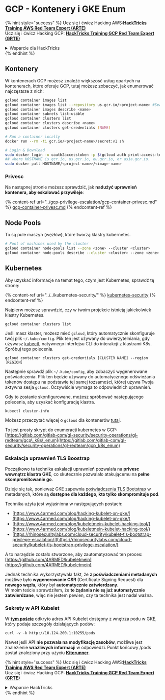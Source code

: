 # GCP - Kontenery i GKE Enum

{% hint style="success" %}
Ucz się i ćwicz Hacking AWS:<img src="../../../.gitbook/assets/image (1) (1) (1) (1).png" alt="" data-size="line">[**HackTricks Training AWS Red Team Expert (ARTE)**](https://training.hacktricks.xyz/courses/arte)<img src="../../../.gitbook/assets/image (1) (1) (1) (1).png" alt="" data-size="line">\
Ucz się i ćwicz Hacking GCP: <img src="../../../.gitbook/assets/image (2) (1).png" alt="" data-size="line">[**HackTricks Training GCP Red Team Expert (GRTE)**<img src="../../../.gitbook/assets/image (2) (1).png" alt="" data-size="line">](https://training.hacktricks.xyz/courses/grte)

<details>

<summary>Wsparcie dla HackTricks</summary>

* Sprawdź [**plany subskrypcyjne**](https://github.com/sponsors/carlospolop)!
* **Dołącz do** 💬 [**grupy Discord**](https://discord.gg/hRep4RUj7f) lub [**grupy telegramowej**](https://t.me/peass) lub **śledź** nas na **Twitterze** 🐦 [**@hacktricks\_live**](https://twitter.com/hacktricks_live)**.**
* **Dziel się trikami hackingowymi, przesyłając PR-y do** [**HackTricks**](https://github.com/carlospolop/hacktricks) i [**HackTricks Cloud**](https://github.com/carlospolop/hacktricks-cloud) repozytoriów na githubie.

</details>
{% endhint %}

## Kontenery

W kontenerach GCP możesz znaleźć większość usług opartych na kontenerach, które oferuje GCP, tutaj możesz zobaczyć, jak enumerować najczęstsze z nich:
```bash
gcloud container images list
gcloud container images list --repository us.gcr.io/<project-name> #Search in other subdomains repositories
gcloud container images describe <name>
gcloud container subnets list-usable
gcloud container clusters list
gcloud container clusters describe <name>
gcloud container clusters get-credentials [NAME]

# Run a container locally
docker run --rm -ti gcr.io/<project-name>/secret:v1 sh

# Login & Download
sudo docker login -u oauth2accesstoken -p $(gcloud auth print-access-token) https://HOSTNAME
## where HOSTNAME is gcr.io, us.gcr.io, eu.gcr.io, or asia.gcr.io.
sudo docker pull HOSTNAME/<project-name>/<image-name>
```
### Privesc

Na następnej stronie możesz sprawdzić, jak **nadużyć uprawnień kontenera, aby eskalować przywileje**:

{% content-ref url="../gcp-privilege-escalation/gcp-container-privesc.md" %}
[gcp-container-privesc.md](../gcp-privilege-escalation/gcp-container-privesc.md)
{% endcontent-ref %}

## Node Pools

To są pule maszyn (węzłów), które tworzą klastry kubernetes.
```bash
# Pool of machines used by the cluster
gcloud container node-pools list --zone <zone> --cluster <cluster>
gcloud container node-pools describe --cluster <cluster> --zone <zone> <node-pool>
```
## Kubernetes

Aby uzyskać informacje na temat tego, czym jest Kubernetes, sprawdź tę stronę:

{% content-ref url="../../kubernetes-security/" %}
[kubernetes-security](../../kubernetes-security/)
{% endcontent-ref %}

Najpierw możesz sprawdzić, czy w twoim projekcie istnieją jakiekolwiek klastry Kubernetes.
```
gcloud container clusters list
```
Jeśli masz klaster, możesz mieć `gcloud`, który automatycznie skonfiguruje twój plik `~/.kube/config`. Plik ten jest używany do uwierzytelniania, gdy używasz [kubectl](https://kubernetes.io/docs/reference/kubectl/overview/), natywnego interfejsu CLI do interakcji z klastrami K8s. Spróbuj tego polecenia.
```
gcloud container clusters get-credentials [CLUSTER NAME] --region [REGION]
```
Następnie sprawdź plik `~/.kube/config`, aby zobaczyć wygenerowane poświadczenia. Plik ten będzie używany do automatycznego odświeżania tokenów dostępu na podstawie tej samej tożsamości, której używa Twoja aktywna sesja `gcloud`. Oczywiście wymaga to odpowiednich uprawnień.

Gdy to zostanie skonfigurowane, możesz spróbować następującego polecenia, aby uzyskać konfigurację klastra.
```
kubectl cluster-info
```
Możesz przeczytać więcej o `gcloud` dla kontenerów [tutaj](https://cloud.google.com/sdk/gcloud/reference/container/).

To jest prosty skrypt do enumeracji kubernetes w GCP: [https://gitlab.com/gitlab-com/gl-security/security-operations/gl-redteam/gcp\_k8s\_enum](https://gitlab.com/gitlab-com/gl-security/security-operations/gl-redteam/gcp_k8s_enum)

### Eskalacja uprawnień TLS Boostrap

Początkowo ta technika eskalacji uprawnień pozwalała na **privesc wewnątrz klastra GKE**, co skutecznie pozwalało atakującemu na **pełne skompromitowanie go**.

Dzieje się tak, ponieważ GKE zapewnia [poświadczenia TLS Bootstrap](https://kubernetes.io/docs/reference/command-line-tools-reference/kubelet-tls-bootstrapping/) w metadanych, które są **dostępne dla każdego, kto tylko skompromituje pod**.

Technika użyta jest wyjaśniona w następujących postach:

* [https://www.4armed.com/blog/hacking-kubelet-on-gke/](https://www.4armed.com/blog/hacking-kubelet-on-gke/)
* [https://www.4armed.com/blog/kubeletmein-kubelet-hacking-tool/](https://www.4armed.com/blog/kubeletmein-kubelet-hacking-tool/)
* [https://rhinosecuritylabs.com/cloud-security/kubelet-tls-bootstrap-privilege-escalation/](https://rhinosecuritylabs.com/cloud-security/kubelet-tls-bootstrap-privilege-escalation/)

A to narzędzie zostało stworzone, aby zautomatyzować ten proces: [https://github.com/4ARMED/kubeletmein](https://github.com/4ARMED/kubeletmein)

Jednak technika wykorzystywała fakt, że **z poświadczeniami metadanych** możliwe było **wygenerowanie CSR** (Certificate Signing Request) dla **nowego węzła**, który był **automatycznie zatwierdzany**.\
W moim teście sprawdziłem, że **te żądania nie są już automatycznie zatwierdzane**, więc nie jestem pewien, czy ta technika jest nadal ważna.

### Sekrety w API Kubelet <a href="#the-kubelet-api-git-secrets-redux" id="the-kubelet-api-git-secrets-redux"></a>

W [**tym poście**](https://blog.assetnote.io/2022/05/06/cloudflare-pages-pt3/) odkryto adres API Kubelet dostępny z wnętrza podu w GKE, który podaje szczegóły działających podów:
```
curl -v -k http://10.124.200.1:10255/pods
```
Nawet jeśli API **nie pozwala na modyfikację zasobów**, możliwe jest znalezienie **wrażliwych informacji** w odpowiedzi. Punkt końcowy /pods został znaleziony przy użyciu [**Kiterunner**](https://github.com/assetnote/kiterunner).

{% hint style="success" %}
Ucz się i ćwicz Hacking AWS:<img src="../../../.gitbook/assets/image (1) (1) (1) (1).png" alt="" data-size="line">[**HackTricks Training AWS Red Team Expert (ARTE)**](https://training.hacktricks.xyz/courses/arte)<img src="../../../.gitbook/assets/image (1) (1) (1) (1).png" alt="" data-size="line">\
Ucz się i ćwicz Hacking GCP: <img src="../../../.gitbook/assets/image (2) (1).png" alt="" data-size="line">[**HackTricks Training GCP Red Team Expert (GRTE)**<img src="../../../.gitbook/assets/image (2) (1).png" alt="" data-size="line">](https://training.hacktricks.xyz/courses/grte)

<details>

<summary>Wsparcie HackTricks</summary>

* Sprawdź [**plany subskrypcyjne**](https://github.com/sponsors/carlospolop)!
* **Dołącz do** 💬 [**grupy Discord**](https://discord.gg/hRep4RUj7f) lub [**grupy telegram**](https://t.me/peass) lub **śledź** nas na **Twitterze** 🐦 [**@hacktricks\_live**](https://twitter.com/hacktricks_live)**.**
* **Podziel się trikami hackingowymi, przesyłając PR-y do** [**HackTricks**](https://github.com/carlospolop/hacktricks) i [**HackTricks Cloud**](https://github.com/carlospolop/hacktricks-cloud) repozytoriów github.

</details>
{% endhint %}
